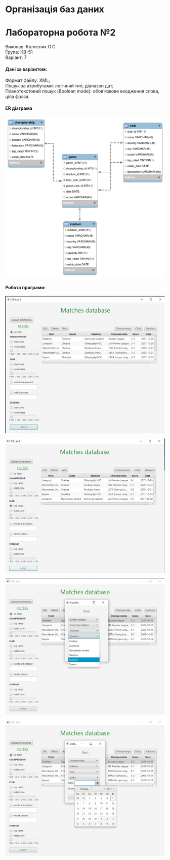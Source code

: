 # Організація баз даних
# Лабораторна робота №2
Виконав: Колесник О.С  
Група: КВ-51  
Варіант: 7  

#### Дані за варіантом:
Формат файлу: XML;  
Пошук за атрибутами: логічний тип, діапазон дат;  
Повнотекстовий пошук (Boolean mode): обов’язкове входження слова, ціла фраза.  

#### ER діаграма
![alt source](/databases/lab2-football-database/attachedGitHub/er.png)  
#### Робота програми:
![alt result](/databases/lab2-football-database/attachedGitHub/screen0.jpg)  


![alt result](/databases/lab2-football-database/attachedGitHub/screen1.jpg)  


![alt result](/databases/lab2-football-database/attachedGitHub/screen2.jpg)  


![alt result](/databases/lab2-football-database/attachedGitHub/screen3.jpg)  
